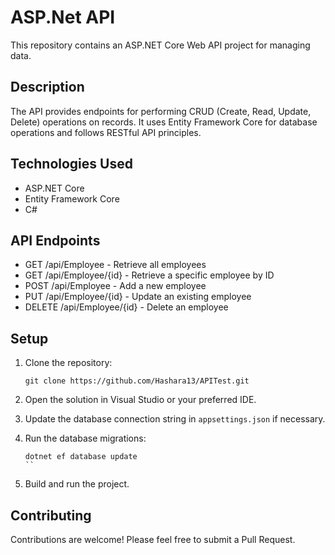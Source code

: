 
# ASP.Net API

This repository contains an ASP.NET Core Web API project for managing data.

## Description

The  API provides endpoints for performing CRUD (Create, Read, Update, Delete) operations on  records. It uses Entity Framework Core for database operations and follows RESTful API principles.

## Technologies Used

- ASP.NET Core
- Entity Framework Core
- C#

## API Endpoints

- GET /api/Employee - Retrieve all employees
- GET /api/Employee/{id} - Retrieve a specific employee by ID
- POST /api/Employee - Add a new employee
- PUT /api/Employee/{id} - Update an existing employee
- DELETE /api/Employee/{id} - Delete an employee

## Setup

1. Clone the repository:
   ```
   git clone https://github.com/Hashara13/APITest.git
   ```

2. Open the solution in Visual Studio or your preferred IDE.

3. Update the database connection string in `appsettings.json` if necessary.

4. Run the database migrations:
   ```
   dotnet ef database update
   ``

5. Build and run the project.


## Contributing

Contributions are welcome! Please feel free to submit a Pull Request.

